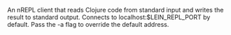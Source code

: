 An nREPL client that reads Clojure code from standard input and
writes the result to standard output.  Connects to
localhost:$LEIN_REPL_PORT by default. Pass the -a flag to override
the default address.

